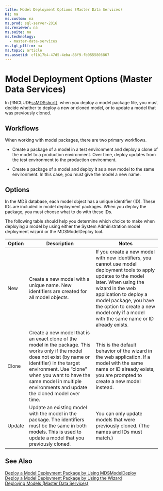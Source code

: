 ```yaml
---
title: Model Deployment Options (Master Data Services)
H1: na
ms.custom: na
ms.prod: sql-server-2016
ms.reviewer: na
ms.suite: na
ms.technology: 
  - master-data-services
ms.tgt_pltfrm: na
ms.topic: article
ms.assetid: cf1b17b4-47d5-4eba-83f9-fb0555806867
---
```

# Model Deployment Options (Master Data Services)
  In [!INCLUDE[ssMDSshort](../../Topics/TopicNameContainA/includes/ssMDSshort_md.md)], when you deploy a model package file, you must decide whether to deploy a new or cloned model, or to update a model that was previously cloned.  
  
## Workflows  
 When working with model packages, there are two primary workflows.  
  
-   Create a package of a model in a test environment and deploy a clone of the model to a production environment. Over time, deploy updates from the test environment to the production environment.  
  
-   Create a package of a model and deploy it as a new model to the same environment. In this case, you must give the model a new name.  
  
## Options  
 In the MDS database, each model object has a unique identifier (ID). These IDs are included in model deployment packages. When you deploy the package, you must choose what to do with these IDs.  
  
 The following table should help you determine which choice to make when deploying a model by using either the System Administration model deployment wizard or the MDSModelDeploy tool.  
  
|Option|Description|Notes|  
|------------|-----------------|-----------|  
|New|Create a new model with a unique name. New identifiers are created for all model objects.|If you create a new model with new identifiers, you cannot use model deployment tools to apply updates to the model later. When using the wizard in the web application to deploy a model package, you have the option to create a new model only if a model with the same name or ID already exists.|  
|Clone|Create a new model that is an exact clone of the model in the package. This works only if the model does not exist (by name or identifier) in the target environment. Use “clone” when you want to have the same model in multiple environments and update the cloned model over time.|This is the default behavior of the wizard in the web application. If a model with the same name or ID already exists, you are prompted to create a new model instead.|  
|Update|Update an existing model with the model in the package. The identifiers must be the same in both models. This is used to update a model that you previously cloned.|You can only update models that were previously cloned. (The names and IDs must match.)|  
  
## See Also  
 [Deploy a Model Deployment Package by Using MDSModelDeploy](../../Topics/TopicNameContainA/Deploy-a-Model-Deployment-Package-by-Using-MDSModelDeploy.md)   
 [Deploy a Model Deployment Package by Using the Wizard](../../Topics/TopicNameContainA/Deploy-a-Model-Deployment-Package-by-Using-the-Wizard.md)   
 [Deploying Models &#40;Master Data Services&#41;](../../Topics/TopicNameNotContainA/Deploying-Models--Master-Data-Services-.md)  
  
  